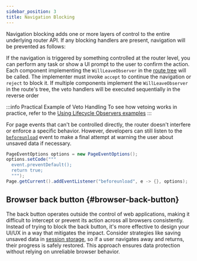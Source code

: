 ```yaml
---
sidebar_position: 3
title: Navigation Blocking
---
```


Navigation blocking adds one or more layers of control to the entire underlying router API. If any blocking handlers are present, navigation will be prevented as follows:

If the navigation is triggered by something controlled at the router level, you can perform any task or show a UI prompt to the user to confirm the action. Each component implementing the `WillLeaveObserver` in the [route tree](../route-hierarchy/overview) will be called. The implementer must invoke `accept` to continue the navigation or `reject` to block it. If multiple components implement the `WillLeaveObserver` in the route's tree, the veto handlers will be executed sequentially in the reverse order

:::info Practical Example of Veto Handling
To see how vetoing works in practice, refer to the [Using Lifecycle Observers examples](observers#example-handling-unsaved-changes-with-willleaveobserver)
:::

For page events that can't be controlled directly, the router doesn't interfere or enforce a specific behavior. However, developers can still listen to the [`beforeunload`](https://developer.mozilla.org/en-US/docs/Web/API/Window/beforeunload_event) event to make a final attempt at warning the user about unsaved data if necessary.

```java
PageEventOptions options = new PageEventOptions();
options.setCode(""" 
  event.preventDefault();
  return true;
  """);
Page.getCurrent().addEventListener("beforeunload", e -> {}, options);
```

## Browser back button {#browser-back-button}

The back button operates outside the control of web applications, making it difficult to intercept or prevent its action across all browsers consistently. Instead of trying to block the back button, it's more effective to design your UI/UX in a way that mitigates the impact. Consider strategies like saving unsaved data in [session storage](../../advanced/web-storage#session-storage), so if a user navigates away and returns, their progress is safely restored. This approach ensures data protection without relying on unreliable browser behavior.